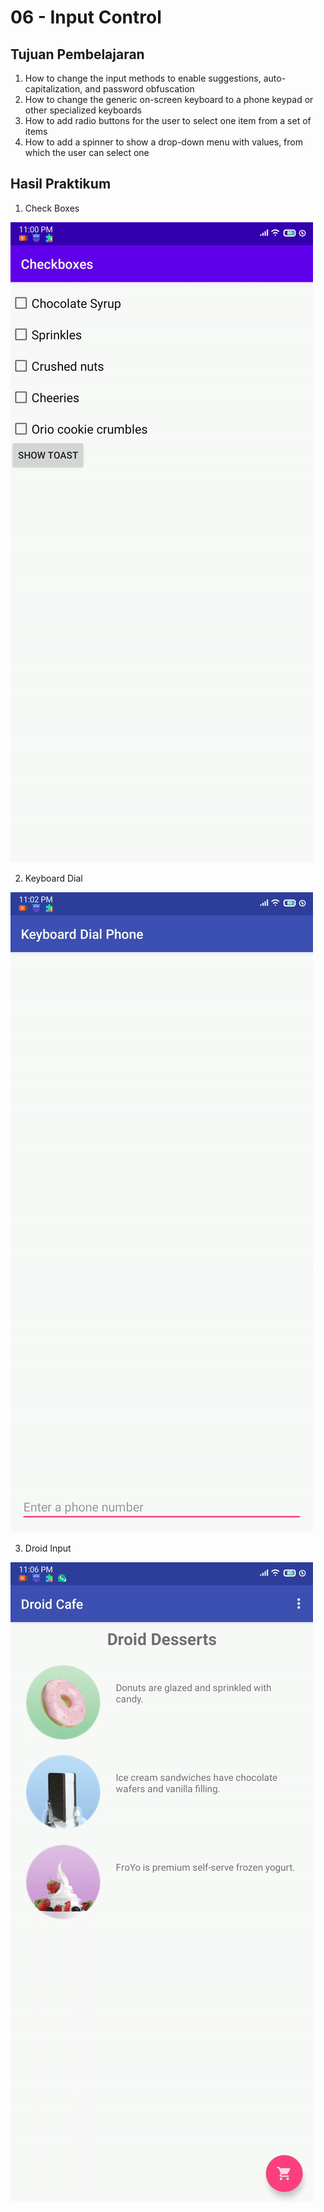 # 06 - Input Control

## Tujuan Pembelajaran

1. How to change the input methods to enable suggestions, auto-capitalization, and password obfuscation
2. How to change the generic on-screen keyboard to a phone keypad or other specialized keyboards
3. How to add radio buttons for the user to select one item from a set of items
4. How to add a spinner to show a drop-down menu with values, from which the user can select one

## Hasil Praktikum

1. Check Boxes

![](img/check_boxes.gif)

2. Keyboard Dial

![](img/keyboard_dial.gif)

3. Droid Input

![](img/droid_input.gif)

